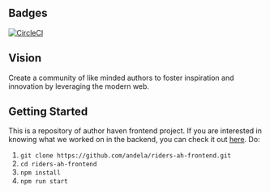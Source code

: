 ## Badges
[![CircleCI](https://circleci.com/gh/andela/riders-ah-frontend/tree/develop.svg?style=svg)](https://circleci.com/gh/andela/riders-ah-frontend/tree/develop)
## Vision

Create a community of like minded authors to foster inspiration and innovation
by leveraging the modern web.

## Getting Started

This is a repository of author haven frontend project. If you are interested in knowing what we worked on in the backend, you can check it out [here](https://github.com/andela/riders-ah-backend).
Do:

1. `git clone https://github.com/andela/riders-ah-frontend.git`
2. `cd riders-ah-frontend`
3. `npm install`
4. `npm run start`
